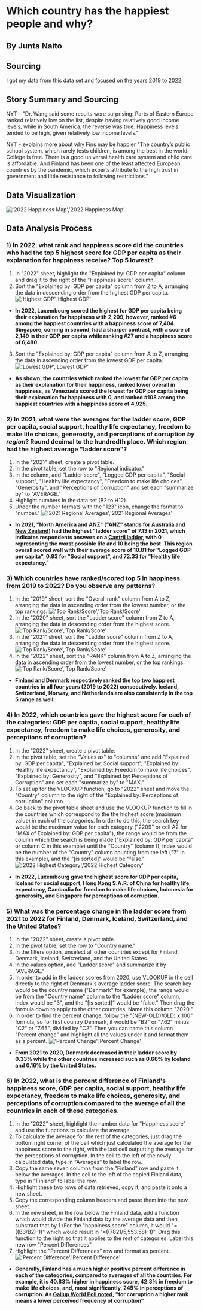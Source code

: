 # Which country has the happiest people and why?
## By Junta Naito
## Sourcing
I got my data from this data set and focused on the years 2019 to 2022.

## Story Summary and Sourcing
NYT - "Dr. Wang said some results were surprising: Parts of Eastern Europe ranked relatively low on the list, despite having relatively good income levels, while in South America, the reverse was true: Happiness levels tended to be high, given relatively low income levels."

NYT - explains more about why Fins may be happier
"The country’s public school system, which rarely tests children, is among the best in the world. College is free. There is a good universal health care system and child care is affordable. And Finland has been one of the least affected European countries by the pandemic, which experts attribute to the high trust in government and little resistance to following restrictions."

## Data Visualization
!['2022 Happiness Map','2022 Happiness Map'](/2022HappinessMap.png)

## Data Analysis Process

### 1) In 2022, what rank and happiness score did the countries who had the top 5 highest score for GDP per capita as their explanation for happiness receive? Top 5 lowest? 
1. In "2022" sheet, highlight the "Explained by: GDP per capita" column and drag it to the right of the "Happiness score" column.
2. Sort the "Explained by: GDP per capita" column from Z to A, arranging the data in descending order from the highest GDP per capita. 
!['Highest GDP','Highest GDP'](/1a.png)
* **In 2022, Luxembourg scored the highest for GDP per capita being their explanation for happiness with 2,209, however, ranked #6 among the happiest countries with a happiness score of 7,404. Singapore, coming in second, had a sharper contrast, with a score of 2,149 in their GDP per capita while ranking #27 and a happiness score of 6,480.** 
3. Sort the "Explained by: GDP per capita" column from A to Z, arranging the data in ascending order from the lowest GDP per capita. 
!['Lowest GDP','Lowest GDP'](/1b.png)
* **As shown, the countries which ranked the lowest for GDP per capita as their explanation for their happiness, ranked lower overall in happiness, as Venezuela scored the lowest for GDP per capita being their explanation for happiness with 0, and ranked #108 among the happiest countries with a happiness score of 4,925.**

### 2) In 2021, what were the averages for the ladder score, GDP per capita, social support, healthy life expectancy, freedom to make life choices, generosity, and perceptions of corruption *by region*? Round decimal to the hundredth place. Which region had the highest average "ladder score"?
1. In the "2021" sheet, create a pivot table.
2. In the pivot table, set the row to "Regional indicator."
3. In the column, add "Ladder score", "Logged GDP per capita", "Social support", "Healthy life expectancy", "Freedom to make life choices", "Generosity", and "Perceptions of Corruption" and set each "summarize by" to "AVERAGE."
4. Highlight numbers in the data set (B2 to H12) 
5. Under the number formats with the "123" icon, change the format to "number."
!['2021 Regional Averages','2021 Regional Averages'](/2.png)
* **In 2021, "North America and ANZ" ("ANZ" stands for [Australia and New Zealand](https://worldhappiness.report/ed/2022/happiness-benevolence-and-trust-during-covid-19-and-beyond/)) had the highest "ladder score" of 7.13 in 2021, which indicates respondents answers on a [Cantril ladder](https://worldhappiness.report/faq/), with 0 representing the worst possible life and 10 being the best. This region overall scored well with their average score of 10.81 for "Logged GDP per capita", 0.93 for "Social support", and 72.33 for "Healthy life expectancy."** 

### 3) Which countries have ranked/scored top 5 in happiness from 2019 to 2022? Do you observe any patterns?
1. In the "2019" sheet, sort the "Overall rank" column from A to Z, arranging the data in ascending order from the lowest number, or the top rankings. 
!['Top Rank/Score','Top Rank/Score'](/3a.png)
2. In the "2020" sheet, sort the "Ladder score" column from Z to A, arranging the data in descending order from the highest score.
!['Top Rank/Score','Top Rank/Score'](/3b.png)
3. In the "2021" sheet, sort the "Ladder score" column from Z to A, arranging the data in descending order from the highest score. 
!['Top Rank/Score','Top Rank/Score'](/3c.png)
4. In the "2022" sheet, sort the "RANK" column from A to Z, arranging the data in ascending order from the lowest number, or the top rankings. 
!['Top Rank/Score','Top Rank/Score'](/3d.png)
* **Finland and Denmark respectively ranked the top two happiest countries in all four years (2019 to 2022) consecutively. Iceland, Switzerland, Norway, and Netherlands are also consistently in the top 5 range as well.**

### 4) In 2022, which countries gave the highest score for each of the categories: GDP per capita, social support, healthy life expectancy, freedom to make life choices, generosity, and perceptions of corruption?
1. In the "2022" sheet, create a pivot table.
2. In the pivot table, set the "Values as" to "columns" and add "Explained by: GDP per capita", "Explained by: Social support", "Explained by: Healthy life expectancy", "Explained by: Freedom to make life choices", "Explained by: Generosity", and "Explained by: Perceptions of Corruption" and set each "summarize by" to "MAX."
3. To set up for the VLOOKUP function, go to "2022" sheet and move the "Country" column to the right of the "Explained by: Perceptions of corruption" column.
4. Go back to the pivot table sheet and use the VLOOKUP function to fill in the countries which correspond to the the highest score (maximum value) in each of the categories. In order to do this, the search key would be the maximum value for each category ("2209" or cell A2 for "MAX of Explained by: GDP per capita"), the range would be from the column which the search is being made ("Explained by: GDP per capita" or column C in this example) until the "Country" (column I), index would be the number of the "Country" column counting from the left ("7" in this example), and the "[is sorted]" would be "false."  
!['2022 Highest Category','2022 Highest Category'](/4.png)
* **In 2022, Luxembourg gave the highest score for GDP per capita, Iceland for social support, Hong Kong S.A.R. of China for healthy life expectancy, Cambodia for freedom to make life choices, Indonesia for generosity, and Singapore for perceptions of corruption.**

### 5) What was the percentage change in the ladder score from 2021 to 2022 for Finland, Denmark, Iceland, Switzerland, and the United States?
1. In the "2022" sheet, create a pivot table.
2. In the pivot table, set the row to "Country name."
3. In the filters option, unselect all other countries except for Finland, Denmark, Iceland, Switzerland, and the United States.
4. In the values option, add "Ladder score" and summarize it by "AVERAGE."
5. In order to add in the ladder scores from 2020, use VLOOKUP in the cell directly to the right of Denmark's average ladder score. The search key would be the country name ("Denmark" for example), the range would be from the "Country name" column to the "Ladder score" column, index would be "3", and the "[is sorted]" would be "false." Then drag the formula down to apply to the other countries. Name this column "2020."
6.  In order to find the percent change, follow the "(NEW-OLD)/OLD) x 100" formula, so for first country Denmark, it would be "B2" or "7.62" minus "C2" or "7.65", divided by "C2". Then you can name this column "Percent change" and highlight all the values under it and format them as a percent.
!['Percent Change','Percent Change'](/5.png)
* **From 2021 to 2020, Denmark decreased in their ladder score by 0.33% while the other countries increased such as 0.66% by Iceland and 0.16% by the United States.**

### 6) In 2022, what is the percent difference of Finland's happiness score, GDP per capita, social support, healthy life expectancy, freedom to make life choices, generosity, and perceptions of corruption compared to the average of all the countries in each of these categories. 
1. In the "2022" sheet, highlight the number data for "Happiness score" and use the functions to calculate the average. 
2. To calculate the average for the rest of the categories, just drag the bottom right corner of the cell which just calculated the average for the happiness score to the right, with the last cell outputting the average for the perceptions of corruption. In the cell to the left of the newly calculated data, type in "Averages" to label the row.
3. Copy the same seven columns from the "Finland" row and paste it below the averages. In the cell to the left of the copied Finland data, type in "Finland" to label the row.
4. Highlight these two rows of data retrieved, copy it, and paste it onto a new sheet.
5. Copy the corresponding column headers and paste them into the new sheet.
6. In the new sheet, in the row below the Finland data, add a function which would divide the Finland data by the average data and then substract that by 1 (For the "happiness score" column, it would "=((B3/B2)-1)" which would result in "=((7821/5,553.58)-1)". Drag this function to the right so that it applies to the rest of categories. Label this new row "Percent Differences"
7. Highlight the "Percent Differences" row and format as percent.
!['Percent Difference','Percent Difference'](/6.png)
* **Generally, Finland has a much higher positive percent difference in each of the categories, compared to averages of all the countries. For example, it is 40.83% higher in happiness score, 42.3% in freedom to make life choices, and, most significantly, 245% in perceptions of corruption. As [Gallup World Poll noted](https://worldhappiness.report/ed/2019/changing-world-happiness/), "for corruption a higher rank means a lower perceived frequency of corruption"**

